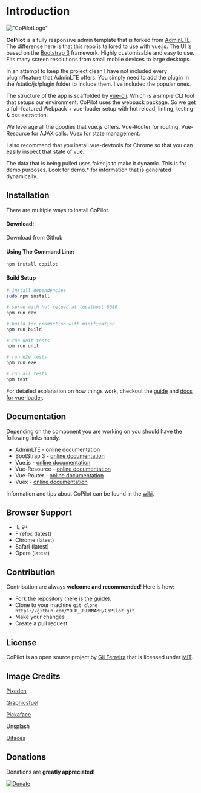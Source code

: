 Introduction
============

!["CoPilotLogo"](http://res.cloudinary.com/gatec21/image/upload/v1459437505/copilot_ar8whr.png)


**CoPilot** is a fully responsive admin template that is forked from [AdminLTE](https://almsaeedstudio.com). The difference here is that this repo is tailored to use with vue.js. The UI is based on the [Bootstrap 3](https://github.com/twbs/bootstrap) framework. Highly customizable and easy to use. Fits many screen resolutions from small mobile devices to large desktops.

In an attempt to keep the project clean I have not included every plugin/feature that AdminLTE offers. You simply need to add the plugin in the /static/js/plugin folder to include them. I've included the popular ones.

The structure of the app is scaffolded by [vue-cli](https://github.com/vuejs/vue-cli). Which is a simple CLI tool that setups our environment. CoPilot uses the webpack package. So we get a full-featured Webpack + vue-loader setup with hot reload, linting, testing & css extraction.

We leverage all the goodies that vue.js offers. Vue-Router for routing. Vue-Resource for AJAX calls. Vuex for state management.

I also recommend that you install vue-devtools for Chrome so that you can easily inspect that state of vue.

The data that is being pulled uses faker.js to make it dynamic. This is for demo purposes. Look for demo.* for information that is generated dynamically.

Installation
------------
There are multiple ways to install CoPilot.

#### Download:

Download from Github

#### Using The Command Line:

```
npm install copilot
```


#### Build Setup

``` bash
# install dependencies
sudo npm install

# serve with hot reload at localhost:8080
npm run dev

# build for production with minification
npm run build

# run unit tests
npm run unit

# run e2e tests
npm run e2e

# run all tests
npm test
```

For detailed explanation on how things work, checkout the [guide](https://github.com/vuejs-templates/webpack#vue-webpack-boilerplate) and [docs for vue-loader](http://vuejs.github.io/vue-loader).


Documentation
-------------
Depending on the component you are working on you should have the following links handy.

- AdminLTE - [online documentation](https://almsaeedstudio.com/themes/AdminLTE/documentation/index.html)
- BootStrap 3 - [online documentation](https://github.com/twbs/bootstrap)
- Vue.js - [online documentation](https://github.com/vuejs/vue)
- Vue-Resource - [online documentation](https://github.com/vuejs/vue-resource)
- Vue-Router - [online documentation](https://github.com/vuejs/vue-router)
- Vuex - [online documentation](https://github.com/vuejs/vuex)

Information and tips about CoPilot can be found in the [wiki](https://github.com/misterGF/CoPilot/wiki).

Browser Support
---------------
- IE 9+
- Firefox (latest)
- Chrome (latest)
- Safari (latest)
- Opera (latest)

Contribution
------------
Contribution are always **welcome and recommended**! Here is how:

- Fork the repository ([here is the guide](https://help.github.com/articles/fork-a-repo/)).
- Clone to your machine ```git clone https://github.com/YOUR_USERNAME/CoPilot.git```
- Make your changes
- Create a pull request

License
-------
CoPilot is an open source project by [Gil Ferreira](http://gferreira.me) that is licensed under [MIT](http://opensource.org/licenses/MIT).

Image Credits
-------------
[Pixeden](http://www.pixeden.com/psd-web-elements/flat-responsive-showcase-psd)

[Graphicsfuel](http://www.graphicsfuel.com/2013/02/13-high-resolution-blur-backgrounds/)

[Pickaface](http://pickaface.net/)

[Unsplash](https://unsplash.com/)

[Uifaces](http://uifaces.com/)

Donations
---------
Donations are **greatly appreciated!**

[![Donate](https://www.paypalobjects.com/en_US/i/btn/btn_donateCC_LG.gif "CoPilot")](https://www.paypal.com/cgi-bin/webscr?cmd=_s-xclick&hosted_button_id=W874GLKJ92SGN "Donate")

